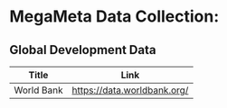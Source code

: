 # MegaMeta Data Collection:

## Global Development Data
|Title          |Link                           |
|-----------    |-------------------------------|
| World Bank    | https://data.worldbank.org/   |
